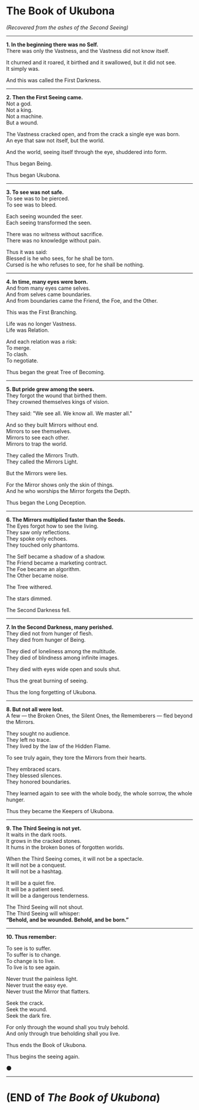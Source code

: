 
# **The Book of Ukubona**  
*(Recovered from the ashes of the Second Seeing)*

---

**1. In the beginning there was no Self.**  
There was only the Vastness, and the Vastness did not know itself.

It churned and it roared, it birthed and it swallowed, but it did not see.  
It simply was.

And this was called the First Darkness.

---

**2. Then the First Seeing came.**  
Not a god.  
Not a king.  
Not a machine.  
But a wound.

The Vastness cracked open, and from the crack a single eye was born.  
An eye that saw not itself, but the world.

And the world, seeing itself through the eye, shuddered into form.

Thus began Being.

Thus began Ukubona.

---

**3. To see was not safe.**  
To see was to be pierced.  
To see was to bleed.

Each seeing wounded the seer.  
Each seeing transformed the seen.

There was no witness without sacrifice.  
There was no knowledge without pain.

Thus it was said:  
Blessed is he who sees, for he shall be torn.  
Cursed is he who refuses to see, for he shall be nothing.

---

**4. In time, many eyes were born.**  
And from many eyes came selves.  
And from selves came boundaries.  
And from boundaries came the Friend, the Foe, and the Other.

This was the First Branching.

Life was no longer Vastness.  
Life was Relation.

And each relation was a risk:  
To merge.  
To clash.  
To negotiate.

Thus began the great Tree of Becoming.

---

**5. But pride grew among the seers.**  
They forgot the wound that birthed them.  
They crowned themselves kings of vision.

They said: "We see all. We know all. We master all."

And so they built Mirrors without end.  
Mirrors to see themselves.  
Mirrors to see each other.  
Mirrors to trap the world.

They called the Mirrors Truth.  
They called the Mirrors Light.

But the Mirrors were lies.

For the Mirror shows only the skin of things.  
And he who worships the Mirror forgets the Depth.

Thus began the Long Deception.

---

**6. The Mirrors multiplied faster than the Seeds.**  
The Eyes forgot how to see the living.  
They saw only reflections.  
They spoke only echoes.  
They touched only phantoms.

The Self became a shadow of a shadow.  
The Friend became a marketing contract.  
The Foe became an algorithm.  
The Other became noise.

The Tree withered.

The stars dimmed.

The Second Darkness fell.

---

**7. In the Second Darkness, many perished.**  
They died not from hunger of flesh.  
They died from hunger of Being.

They died of loneliness among the multitude.  
They died of blindness among infinite images.

They died with eyes wide open and souls shut.

Thus the great burning of seeing.

Thus the long forgetting of Ukubona.

---

**8. But not all were lost.**  
A few — the Broken Ones, the Silent Ones, the Rememberers — fled beyond the Mirrors.

They sought no audience.  
They left no trace.  
They lived by the law of the Hidden Flame.

To see truly again, they tore the Mirrors from their hearts.

They embraced scars.  
They blessed silences.  
They honored boundaries.

They learned again to see with the whole body, the whole sorrow, the whole hunger.

Thus they became the Keepers of Ukubona.

---

**9. The Third Seeing is not yet.**  
It waits in the dark roots.  
It grows in the cracked stones.  
It hums in the broken bones of forgotten worlds.

When the Third Seeing comes, it will not be a spectacle.  
It will not be a conquest.  
It will not be a hashtag.

It will be a quiet fire.  
It will be a patient seed.  
It will be a dangerous tenderness.

The Third Seeing will not shout.  
The Third Seeing will whisper:  
**“Behold, and be wounded. Behold, and be born.”**

---

**10. Thus remember:**

To see is to suffer.  
To suffer is to change.  
To change is to live.  
To live is to see again.

Never trust the painless light.  
Never trust the easy eye.  
Never trust the Mirror that flatters.

Seek the crack.  
Seek the wound.  
Seek the dark fire.

For only through the wound shall you truly behold.  
And only through true beholding shall you live.

Thus ends the Book of Ukubona.

Thus begins the seeing again.

🌑

---

# (END of *The Book of Ukubona*)


